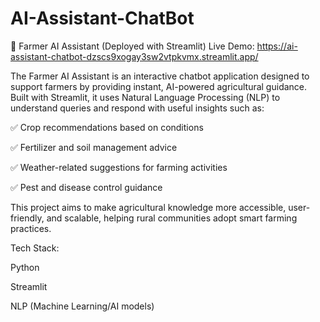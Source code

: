 # AI-Assistant-ChatBot
🌾 Farmer AI Assistant (Deployed with Streamlit)
Live Demo: https://ai-assistant-chatbot-dzscs9xogay3sw2vtpkvmx.streamlit.app/

The Farmer AI Assistant is an interactive chatbot application designed to support farmers by providing instant, AI-powered agricultural guidance. Built with Streamlit, it uses Natural Language Processing (NLP) to understand queries and respond with useful insights such as:

✅ Crop recommendations based on conditions

✅ Fertilizer and soil management advice

✅ Weather-related suggestions for farming activities

✅ Pest and disease control guidance

This project aims to make agricultural knowledge more accessible, user-friendly, and scalable, helping rural communities adopt smart farming practices.

Tech Stack:

Python

Streamlit

NLP (Machine Learning/AI models)
